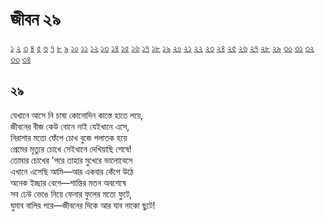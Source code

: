 # জীবন ২৯

[১](2.10.0.jeebon-1.md) [২](2.10.1.jeebon-2.md) [৩](2.10.2.jeebon-3.md) [৪](2.10.3.jeebon-4.md) [৫](2.10.4.jeebon-5.md) [৬](2.10.5.jeebon-6.md) [৭](2.10.6.jeebon-7.md) [৮](2.10.7.jeebon-8.md) [৯](2.10.8.jeebon-9.md) [১০](2.10.9.jeebon-10.md) [১১](2.10.10.jeebon-11.md) [১২](2.10.11.jeebon-12.md) [১৩](2.10.12.jeebon-13.md) [১৪](2.10.13.jeebon-14.md) [১৫](2.10.14.jeebon-15.md) [১৬](2.10.15.jeebon-16.md) [১৭](2.10.16.jeebon-17.md) [১৮](2.10.17.jeebon-18.md) [১৯](2.10.18.jeebon-19.md) [২০](2.10.19.jeebon-20.md) [২১](2.10.20.jeebon-21.md) [২২](2.10.21.jeebon-22.md) [২৩](2.10.22.jeebon-23.md) [২৪](2.10.23.jeebon-24.md) [২৫](2.10.24.jeebon-25.md) [২৬](2.10.25.jeebon-26.md) [২৭](2.10.26.jeebon-27.md) [২৮](2.10.27.jeebon-28.md) [২৯](2.10.28.jeebon-29.md) [৩০](2.10.29.jeebon-30.md) [৩১](2.10.30.jeebon-31.md) [৩২](2.10.31.jeebon-32.md) [৩৩](2.10.32.jeebon-33.md) [৩৪](2.10.33.jeebon-34.md)

## ২৯

যেখানে আসে নি চাষা কোনোদিন কাস্তে হাতে লয়ে,  
জীবনের বীজ কেউ বোনে নাই যেইখানে এসে,  
নিরাশার মতো ফেঁপে চোখ বুজে পলাতক হয়ে  
প্রেমের মৃত্যুর চোখে সেইখানে দেখিয়াছি শেষে!  
তোমার চোখের 'পরে তাহার মুখেরে ভালোবেসে  
এখানে এসেছি আমি—আর একবার কেঁপে উঠে  
অনেক ইচ্ছার বেগে—শান্তির মতন অবশেষে  
সব ঢেউ ভেঙে নিয়ে ফেনার ফুলের মতো ফুটে,  
ঘুমাব বালির পরে—জীবনের দিকে আর যাব নাকো ছুটে!

